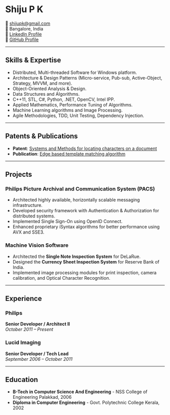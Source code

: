 # Shiju P K

📧 shijupk@gmail.com  
📍 Bangalore, India  
🔗 [LinkedIn Profile](https://in.linkedin.com/in/shijupk)  
🔗 [GitHub Profile](https://github.com/shijupk)

---

## Skills & Expertise

- Distributed, Multi-threaded Software for Windows platform.
- Architecture & Design Patterns (Micro-service, Pub-sub, Active-Object, Strategy, MVVM, and more).
- Object-Oriented Analysis & Design.
- Data Structures and Algorithms.
- C++11, STL, C#, Python, .NET, OpenCV, Intel IPP.
- Applied Mathematics, Performance Tuning of Algorithms.
- Machine Learning algorithms and Image Processing.
- Agile Methodologies, TDD, Unit Testing, Dependency Injection.

---

## Patents & Publications

- **Patent**: [Systems and Methods for locating characters on a document](http://appft1.uspto.gov/netacgi/nph-Parser?Sect1=PTO1&Sect2=HITOFF&d=PG01&p=1&u=%2Fnetahtml%2FPTO%2Fsrchnum.html&r=1&f=G&l=50&s1=20130156288.PGNR.)
- **Publication**: [Edge based template matching algorithm](http://www.codeproject.com/KB/graphics/Edge_Based_template_match.aspx)

---

## Projects

### Philips Picture Archival and Communication System (PACS)
- Architected highly available, horizontally scalable messaging infrastructure.
- Developed security framework with Authentication & Authorization for distributed systems.
- Implemented Single Sign-On using OpenID Connect.
- Enhanced proprietary iSyntax algorithms for better performance using AVX and SSE3.

### Machine Vision Software
- Architected the **Single Note Inspection System** for DeLaRue.
- Designed the **Currency Sheet Inspection System** for Reserve Bank of India.
- Implemented image processing modules for print inspection, camera calibration, and Optical Character Recognition.

---

## Experience

### Philips
**Senior Developer / Architect II**  
*October 2011 – Present*

### Lucid Imaging
**Senior Developer / Tech Lead**  
*September 2006 – October 2011*

---

## Education

- **B-Tech in Computer Science And Engineering** - NSS College of Engineering Palakkad, 2006
- **Diploma in Computer Engineering** - Govt. Polytechnic College Kerala, 2002
